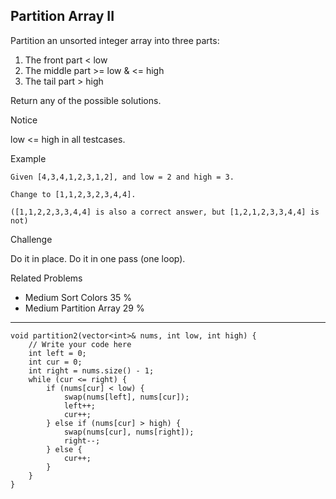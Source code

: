 ## Partition Array II  ##

Partition an unsorted integer array into three parts:

1. The front part < low
1. The middle part >= low & <= high
1. The tail part > high

Return any of the possible solutions.

 Notice

low <= high in all testcases.

Example

	Given [4,3,4,1,2,3,1,2], and low = 2 and high = 3.
	
	Change to [1,1,2,3,2,3,4,4].
	
	([1,1,2,2,3,3,4,4] is also a correct answer, but [1,2,1,2,3,3,4,4] is not)

Challenge 

Do it in place.
Do it in one pass (one loop).

Related Problems 

- Medium Sort Colors 35 %
- Medium Partition Array 29 %

----------
    void partition2(vector<int>& nums, int low, int high) {
        // Write your code here
        int left = 0;
        int cur = 0;
        int right = nums.size() - 1;
        while (cur <= right) {
            if (nums[cur] < low) {
                swap(nums[left], nums[cur]);
                left++;
                cur++;
            } else if (nums[cur] > high) {
                swap(nums[cur], nums[right]);
                right--;
            } else {
                cur++;
            }
        }
    }